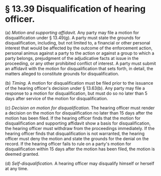 # § 13.39   Disqualification of hearing officer.

(a) *Motion and supporting affidavit.* Any party may file a motion for disqualification under § 13.49(g). A party must state the grounds for disqualification, including, but not limited to, a financial or other personal interest that would be affected by the outcome of the enforcement action, personal animus against a party to the action or against a group to which a party belongs, prejudgment of the adjudicative facts at issue in the proceeding, or any other prohibited conflict of interest. A party must submit an affidavit with the motion for disqualification that sets forth, in detail, the matters alleged to constitute grounds for disqualification.


(b) *Timing.* A motion for disqualification must be filed prior to the issuance of the hearing officer's decision under § 13.63(b). Any party may file a response to a motion for disqualification, but must do so no later than 5 days after service of the motion for disqualification.


(c) *Decision on motion for disqualification.* The hearing officer must render a decision on the motion for disqualification no later than 15 days after the motion has been filed. If the hearing officer finds that the motion for disqualification and supporting affidavit show a basis for disqualification, the hearing officer must withdraw from the proceedings immediately. If the hearing officer finds that disqualification is not warranted, the hearing officer must deny the motion and state the grounds for the denial on the record. If the hearing officer fails to rule on a party's motion for disqualification within 15 days after the motion has been filed, the motion is deemed granted.


(d) *Self-disqualification.* A hearing officer may disqualify himself or herself at any time.




